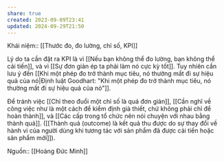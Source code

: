 ```yaml
---
share: true
created: 2023-09-09T23:41
updated: 2024-09-29T21:50
---
```

Khái niệm:: [[Thước đo, đo lường, chỉ số, KPI]]

Lý do ta cần đặt ra KPI là vì [[Nếu bạn không thể đo lường, bạn không thể cải tiến]], và vì [[Sự đơn giản ép ta phải làm nó cực kỳ tốt]]. Tuy nhiên cần lưu ý đến [[Khi một phép đo trở thành mục tiêu, nó thường mất đi sự hiệu quả của nó|Định luật Goodhart: "Khi một phép đo trở thành mục tiêu, nó thường mất đi sự hiệu quả của nó"]].

Để tránh việc [[Chỉ theo đuổi một chỉ số là quá đơn giản]], [[Cần nghĩ về công việc như là một cách để kiểm định giả thiết, chứ không phải chỉ để hoàn thành]], và [[Các cấp trong tổ chức nên nói chuyện với nhau bằng thành quả]]. ([[Thành quả (outcome) là kết quả thu được do sự thay đổi về hành vi của người dùng khi tương tác với sản phẩm đã được cải tiến hoặc sản phẩm mới]]). 

Nguồn:: [[Hoàng Đức Minh]]